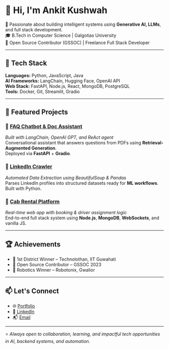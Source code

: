 # 👋 Hi, I'm Ankit Kushwah

🚀 Passionate about building intelligent systems using **Generative AI, LLMs**, and full stack development.  
🎓 B.Tech in Computer Science | Galgotias University  
💼 Open Source Contributor (GSSOC) | Freelance Full Stack Developer  

---

## 🔧 Tech Stack

**Languages:** Python, JavaScript, Java  
**AI Frameworks:** LangChain, Hugging Face, OpenAI API  
**Web Stack:** FastAPI, Node.js, React, MongoDB, PostgreSQL  
**Tools:** Docker, Git, Streamlit, Gradio  

---

## 📌 Featured Projects

### 🔹 [FAQ Chatbot & Doc Assistant](#)
*Built with LangChain, OpenAI GPT, and ReAct agent*  
Conversational assistant that answers questions from PDFs using **Retrieval-Augmented Generation**.  
Deployed via **FastAPI** + **Gradio**.

### 🔹 [LinkedIn Crawler](#)
*Automated Data Extraction using BeautifulSoup & Pandas*  
Parses LinkedIn profiles into structured datasets ready for **ML workflows**. Built with Python.

### 🔹 [Cab Rental Platform](#)
*Real-time web app with booking & driver assignment logic*  
End-to-end full stack system using **Node.js**, **MongoDB**, **WebSockets**, and vanilla JS.

---

## 🏆 Achievements

- 🥇 1st District Winner – Technolothan, IIT Guwahati  
- 🔧 Open Source Contributor – GSSOC 2023  
- 🤖 Robotics Winner – Robotonix, Gwalior  

---

## 📫 Let's Connect

- 🌐 [Portfolio](https://kushankit.github.io)  
- 💼 [LinkedIn](https://www.linkedin.com/in/ankit-kushwah-127447254/)  
- 📬 [Email](mailto:kushwahankit176@gmail.com)

---

⭐ *Always open to collaboration, learning, and impactful tech opportunities in AI, backend systems, and automation.*
